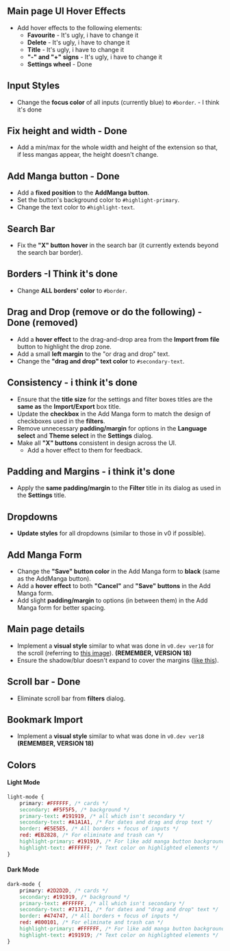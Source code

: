 ## Main page UI Hover Effects
- Add hover effects to the following elements:
  - **Favourite** - It's ugly, i have to change it
  - **Delete** - It's ugly, i have to change it
  - **Title** - It's ugly, i have to change it
  - **"-" and "+" signs** - It's ugly, i have to change it
  - **Settings wheel** - Done

## Input Styles
- Change the **focus color** of all inputs (currently blue) to `#border`. - I think it's done

## Fix height and width - Done
- Add a min/max for the whole width and height of the extension so that, if less mangas appear, the height doesn't change. 

## Add Manga button - Done
- Add a **fixed position** to the **AddManga button**.
- Set the button's background color to `#highlight-primary`.
- Change the text color to `#highlight-text`.

## Search Bar
- Fix the **"X" button hover** in the search bar (it currently extends beyond the search bar border).

## Borders -I Think it's done
- Change **ALL borders' color** to `#border`.

## Drag and Drop (remove or do the following) - Done (removed)
- Add a **hover effect** to the drag-and-drop area from the **Import from file** button to highlight the drop zone.
- Add a small **left margin** to the "or drag and drop" text.
- Change the **"drag and drop" text color** to `#secondary-text`.

## Consistency - i think it's done
- Ensure that the **title size** for the settings and filter boxes titles are the **same as** the **Import/Export** box title.
- Update the **checkbox** in the Add Manga form to match the design of checkboxes used in the **filters**.
- Remove unnecessary **padding/margin** for options in the **Language select** and **Theme select** in the **Settings** dialog.
- Make all **"X" buttons** consistent in design across the UI.
  - Add a hover effect to them for feedback.

## Padding and Margins - i think it's done
- Apply the **same padding/margin** to the **Filter** title in its dialog as used in the **Settings** title.

## Dropdowns
- **Update styles** for all dropdowns (similar to those in v0 if possible).

## Add Manga Form
- Change the **"Save" button color** in the Add Manga form to **black** (same as the AddManga button).
- Add a **hover effect** to both **"Cancel"** and **"Save" buttons** in the Add Manga form.
- Add slight **padding/margin** to options (in between them) in the Add Manga form for better spacing.

## Main page details
- Implement a **visual style** similar to what was done in `v0.dev ver18` for the scroll (referring to [this image](https://imgur.com/a/zTzK8PZ)).
**(REMEMBER, VERSION 18)**
- Ensure the shadow/blur doesn't expand to cover the margins ([like this](https://imgur.com/a/uj6A6NL)).

## Scroll bar - Done
- Eliminate scroll bar from **filters** dialog.

## Bookmark Import
- Implement a **visual style** similar to what was done in `v0.dev ver18` **(REMEMBER, VERSION 18)**

## Colors
#### Light Mode
```css
light-mode {
    primary: #FFFFFF, /* cards */
    secondary: #F5F5F5, /* background */
    primary-text: #191919, /* all which isn't secondary */
    secondary-text: #A1A1A1, /* For dates and drag and drop text */
    border: #E5E5E5, /* All borders + focus of inputs */
    red: #EB2828, /* For eliminate and trash can */
    highlight-primary: #191919, /* For like add manga button background */
    highlight-text: #FFFFFF; /* Text color on highlighted elements */
}
```

#### Dark Mode
```css
dark-mode {
	primary: #2D2D2D, /* cards */
	secondary: #191919, /* background */
	primary-text: #FFFFFF, /* all which isn't secondary */
	secondary-text: #717171, /* for dates and "drag and drop" text */
	border: #474747, /* All borders + focus of inputs */
	red: #800101, /* For eliminate and trash can */
	highlight-primary: #FFFFFF, /* For like add manga button background */
	highlight-text: #191919; /* Text color on highlighted elements */
}
```

